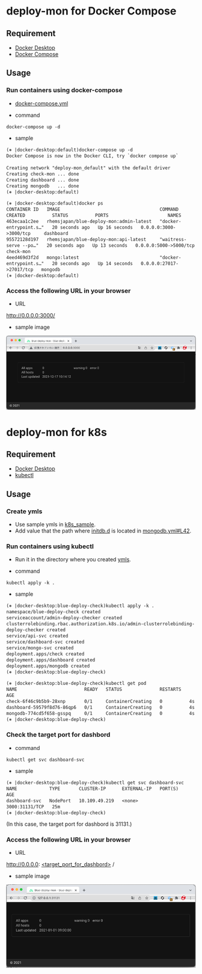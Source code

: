 # deploy-mon for Docker Compose

## Requirement

- [Docker Desktop](https://www.docker.com/products/docker-desktop)
- [Docker Compose](https://docs.docker.com/compose/install/)

## Usage

### Run containers using docker-compose

- [docker-compose.yml](https://github.com/RHEMS-Japan/deploy-mon/blob/main/docker-compose.yml)

- command
```
docker-compose up -d
```

- sample
```
(⎈ |docker-desktop:default)docker-compose up -d
Docker Compose is now in the Docker CLI, try `docker compose up`

Creating network "deploy-mon_default" with the default driver
Creating check-mon ... done
Creating dashboard ... done
Creating mongodb   ... done
(⎈ |docker-desktop:default)
```
```
(⎈ |docker-desktop:default)docker ps
CONTAINER ID   IMAGE                                     COMMAND                  CREATED          STATUS          PORTS                      NAMES
463ecaa1c2ee   rhemsjapan/blue-deploy-mon:admin-latest   "docker-entrypoint.s…"   20 seconds ago   Up 16 seconds   0.0.0.0:3000->3000/tcp     dashboard
95572128d197   rhemsjapan/blue-deploy-mon:api-latest     "waitress-serve --po…"   20 seconds ago   Up 13 seconds   0.0.0.0:5000->5000/tcp     check-mon
4eed469d3f2d   mongo:latest                              "docker-entrypoint.s…"   20 seconds ago   Up 14 seconds   0.0.0.0:27017->27017/tcp   mongodb
(⎈ |docker-desktop:default)
```


### Access the following URL in your browser

- URL

http://0.0.0.0:3000/


- sample image

![sample image](https://github.com/RHEMS-Japan/deploy-mon/blob/main/img/sample_image.png)


# deploy-mon for k8s

## Requirement


- [Docker Desktop](https://www.docker.com/products/docker-desktop) 
- [kubectl](https://kubernetes.io/docs/tasks/tools/)

## Usage


### Create ymls 

- Use sample ymls in [k8s_sample](https://github.com/RHEMS-Japan/deploy-mon/tree/main/k8s_sample).
- Add value that the path where [initdb.d](https://github.com/RHEMS-Japan/deploy-mon/tree/main/k8s_sample/initdb.d) is located in [mongodb.yml#L42](https://github.com/RHEMS-Japan/deploy-mon/blob/main/k8s_sample/mongodb.yml#L42/).

### Run containers using kubectl

- Run it in the directory where you created [ymls](https://github.com/RHEMS-Japan/deploy-mon#create_ymls).


- command
```
kubectl apply -k .
```

- sample
```
(⎈ |docker-desktop:blue-deploy-check)kubectl apply -k .
namespace/blue-deploy-check created
serviceaccount/admin-deploy-checker created
clusterrolebinding.rbac.authorization.k8s.io/admin-clusterrolebinding-deploy-checker created
service/api-svc created
service/dashboard-svc created
service/mongo-svc created
deployment.apps/check created
deployment.apps/dashboard created
deployment.apps/mongodb created
(⎈ |docker-desktop:blue-deploy-check)
```
```
(⎈ |docker-desktop:blue-deploy-check)kubectl get pod
NAME                         READY   STATUS              RESTARTS   AGE
check-6f46c9b5b9-28xnp       0/1     ContainerCreating   0          4s
dashboard-59579f8d76-86qp6   0/1     ContainerCreating   0          4s
mongodb-774cd5f658-gsspq     0/1     ContainerCreating   0          4s
(⎈ |docker-desktop:blue-deploy-check)
```
### Check the target port for dashbord

- command
```
kubectl get svc dashboard-svc
```

- sample
```
(⎈ |docker-desktop:blue-deploy-check)kubectl get svc dashboard-svc
NAME            TYPE       CLUSTER-IP      EXTERNAL-IP   PORT(S)          AGE
dashboard-svc   NodePort   10.109.49.219   <none>        3000:31131/TCP   25m
(⎈ |docker-desktop:blue-deploy-check)
```
(In this case, the target port for dashbord is 31131.)

### Access the following URL in your browser

- URL

http://0.0.0.0: [<target_port_for_dashbord>](https://github.com/RHEMS-Japan/deploy-mon#check_the_target_port_for_dashbord) /

- sample image

![sample image](https://github.com/RHEMS-Japan/deploy-mon/blob/main/img/sample_image2.png)